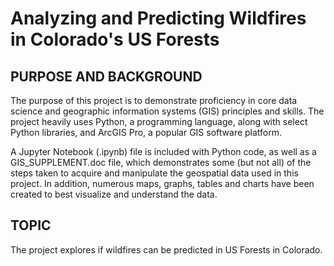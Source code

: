 # Analyzing and Predicting Wildfires in Colorado's US Forests

## PURPOSE AND BACKGROUND
The purpose of this project is to demonstrate proficiency in core data science and geographic information systems (GIS) principles and skills. The project heavily uses Python, a programming language, along with select Python libraries, and ArcGIS Pro, a popular GIS software platform. 

A Jupyter Notebook (.ipynb) file is included with Python code, as well as a GIS_SUPPLEMENT.doc file, which demonstrates some (but not all) of the steps taken to acquire and manipulate the geospatial data used in this project. In addition, numerous maps, graphs, tables and charts have been created to best visualize and understand the data.

## TOPIC
The project explores if wildfires can be predicted in US Forests in Colorado. 

